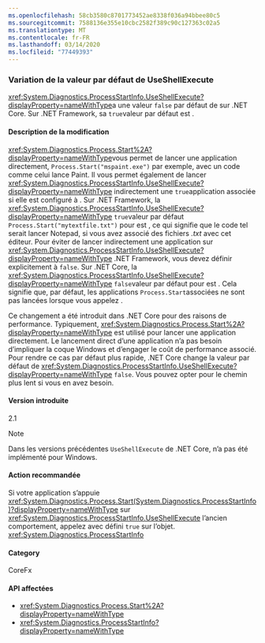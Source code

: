 ```yaml
---
ms.openlocfilehash: 58cb3580c8701773452ae8338f036a94bbee80c5
ms.sourcegitcommit: 7588136e355e10cbc2582f389c90c127363c02a5
ms.translationtype: MT
ms.contentlocale: fr-FR
ms.lasthandoff: 03/14/2020
ms.locfileid: "77449393"
---
```

### <a name="change-in-default-value-of-useshellexecute"></a>Variation de la valeur par défaut de UseShellExecute

<xref:System.Diagnostics.ProcessStartInfo.UseShellExecute?displayProperty=nameWithType>a une valeur `false` par défaut de sur .NET Core. Sur .NET Framework, sa `true`valeur par défaut est .

#### <a name="change-description"></a>Description de la modification

<xref:System.Diagnostics.Process.Start%2A?displayProperty=nameWithType>vous permet de lancer une application directement, `Process.Start("mspaint.exe")` par exemple, avec un code comme celui lance Paint. Il vous permet également de lancer <xref:System.Diagnostics.ProcessStartInfo.UseShellExecute?displayProperty=nameWithType> indirectement une `true`application associée si elle est configuré à . Sur .NET Framework, la <xref:System.Diagnostics.ProcessStartInfo.UseShellExecute?displayProperty=nameWithType> `true`valeur par défaut `Process.Start("mytextfile.txt")` pour est , ce qui signifie que le code tel serait lancer Notepad, si vous avez associé des fichiers *.txt* avec cet éditeur. Pour éviter de lancer indirectement une application sur <xref:System.Diagnostics.ProcessStartInfo.UseShellExecute?displayProperty=nameWithType> .NET Framework, vous devez définir explicitement à `false`. Sur .NET Core, la <xref:System.Diagnostics.ProcessStartInfo.UseShellExecute?displayProperty=nameWithType> `false`valeur par défaut pour est . Cela signifie que, par défaut, les applications `Process.Start`associées ne sont pas lancées lorsque vous appelez .

Ce changement a été introduit dans .NET Core pour des raisons de performance. Typiquement, <xref:System.Diagnostics.Process.Start%2A?displayProperty=nameWithType> est utilisé pour lancer une application directement. Le lancement direct d’une application n’a pas besoin d’impliquer la coque Windows et d’engager le coût de performance associé. Pour rendre ce cas par défaut plus rapide, .NET Core change la valeur par défaut de <xref:System.Diagnostics.ProcessStartInfo.UseShellExecute?displayProperty=nameWithType> `false`. Vous pouvez opter pour le chemin plus lent si vous en avez besoin.

#### <a name="version-introduced"></a>Version introduite

2.1

> [!NOTE]
> Dans les versions précédentes `UseShellExecute` de .NET Core, n’a pas été implémenté pour Windows.

#### <a name="recommended-action"></a>Action recommandée

Si votre application s’appuie <xref:System.Diagnostics.Process.Start(System.Diagnostics.ProcessStartInfo)?displayProperty=nameWithType> sur <xref:System.Diagnostics.ProcessStartInfo.UseShellExecute> l’ancien comportement, appelez avec défini `true` sur l’objet. <xref:System.Diagnostics.ProcessStartInfo>

#### <a name="category"></a>Category

CoreFx

#### <a name="affected-apis"></a>API affectées

- <xref:System.Diagnostics.Process.Start%2A?displayProperty=nameWithType>
- <xref:System.Diagnostics.ProcessStartInfo?displayProperty=nameWithType>

<!--

#### Affected APIs

- `Overload:System.Diagnostics.Process.Start`
- `M:System.Diagnostics.ProcessStartInfo`

-->
